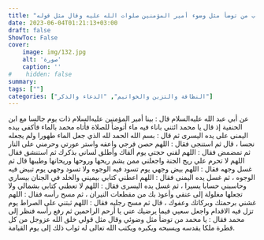 ```yaml
---
title: "ثواب من توضأ مثل وضوء أمير المؤمنين صلوات الله عليه وقال مثل قوله" 
date: 2023-06-04T01:21:13+03:00
draft: false
ShowToc: False
cover:
    image: img/132.jpg
    alt: 'صورة'
    caption: ''
#    hidden: false
summary: 
tags: [""]
categories: ["النظافة والتزين والخواتيم", "الدعاء والذكر"]
---
```

عن أبي عبد الله عليه‌السلام قال : بينا أمير المؤمنين عليه‌السلام ذات يوم جالسا
مع ابن الحنفية إذ قال يا محمد ائتني باناء فيه ماء أتوضأ للصلاة فأتاه
محمد بالماء فأكفى بيده اليمنى على يده اليسرى ثم قال : بسم الله الحمد
لله الذي جعل الماء طهورا ولم يجعله نجسا ، قال ثم استنجى فقال :
اللهم حصن فرجي واعفه واستر عورتي وحرمني على النار ثم تمضمض
فقال : اللهم لقني حجتي يوم ألقاك وأطلق لساني بذكرك ثم استنشق فقال
اللهم لا تحرم علي ريح الجنة واجعلني ممن يشم ريحها وروحها وريحانها
وطيبها قال ثم غسل وجهه فقال : اللهم بيض وجهي يوم تسود فيه
الوجوه ولا تسود وجهي يوم تبيض فيه الوجوه ، ثم غسل يده اليمنى
فقال : اللهم اعطني كتابي بيميني والخلد في الجنان بيساري وحاسبني حسابا
يسيرا ، ثم غسل يده اليسرى فقال : اللهم لا تعطني كتابي بشمالي ولا
تجعلها مغلولة إلى عنقي وأعوذ بك من مقطعات النيران ، ثم مسح رأسه
فقال : اللهم غشني برحمتك وبركاتك وعفوك ، قال ثم مسح رجليه فقال :
اللهم ثبتني على الصراط يوم تزل فيه الاقدام واجعل سعيي فيما يرضيك
عني يا أرحم الراحمين ثم رفع رأسه فنظر إلى محمد فقال : يا محمد من
توضأ مثل وضوئي وقال مثل قولي خلق الله عزوجل من كل قطرة ملكا
يقدسه ويسبحه ويكبره ويكتب الله تعالى له ثواب ذلك إلى يوم القيامة.


